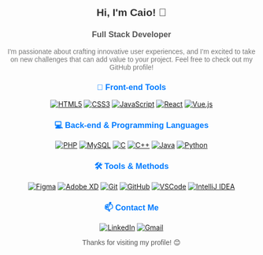 <h2 align="center" style="font-family: 'Arial', sans-serif; color: #333;">Hi, I'm Caio! 👋</h2>
<h3 align="center" style="font-family: 'Arial', sans-serif; color: #555;">Full Stack Developer</h3>
<p align="center" style="font-family: 'Arial', sans-serif; color: #777; max-width: 600px; margin: auto;">
  I'm passionate about crafting innovative user experiences, and I'm excited to take on new challenges that can add value to your project. 
  Feel free to check out my GitHub profile!
</p>

<h3 align="center" style="font-family: 'Arial', sans-serif; color: #007bff;">🚀 Front-end Tools</h3>
<div align="center">
  <a href="#"><img src="https://img.icons8.com/color/48/000000/html-5.png" alt="HTML5"/></a>
  <a href="#"><img src="https://img.icons8.com/color/48/000000/css3.png" alt="CSS3"/></a>
  <a href="#"><img src="https://img.icons8.com/color/48/000000/javascript.png" alt="JavaScript"/></a>
  <a href="#"><img src="https://img.icons8.com/color/48/000000/react-native.png" alt="React"/></a>
  <a href="#"><img src="https://img.icons8.com/color/48/000000/vue-js.png" alt="Vue.js"/></a>
</div>

<h3 align="center" style="font-family: 'Arial', sans-serif; color: #007bff;">💻 Back-end & Programming Languages</h3>
<div align="center">
  <a href="#"><img src="https://img.icons8.com/officel/48/php-logo.png" alt="PHP"/></a>
  <a href="#"><img src="https://img.icons8.com/ios-filled/50/4479A1/mysql-logo.png" alt="MySQL"/></a>
  <a href="#"><img src="https://img.icons8.com/color/48/000000/c-programming.png" alt="C"/></a>
  <a href="#"><img src="https://img.icons8.com/color/48/000000/c-plus-plus-logo.png" alt="C++"/></a>
  <a href="#"><img src="https://img.icons8.com/color/48/000000/java-coffee-cup-logo.png" alt="Java"/></a>
  <a href="#"><img src="https://img.icons8.com/color/48/000000/python.png" alt="Python"/></a>
</div>

<h3 align="center" style="font-family: 'Arial', sans-serif; color: #007bff;">🛠️ Tools & Methods</h3>
<div align="center">
  <a href="#"><img src="https://img.icons8.com/color/48/000000/figma.png" alt="Figma"/></a>
  <a href="#"><img src="https://img.icons8.com/color/48/000000/adobe-xd.png" alt="Adobe XD"/></a>
  <a href="#"><img src="https://img.icons8.com/color/48/000000/git.png" alt="Git"/></a>
  <a href="#"><img src="https://img.icons8.com/color/48/000000/github.png" alt="GitHub"/></a>
  <a href="#"><img src="https://img.icons8.com/color/48/000000/visual-studio-code-2019.png" alt="VSCode"/></a>
  <a href="#"><img src="https://img.icons8.com/fluency/48/000000/intellij-idea.png" alt="IntelliJ IDEA"/></a>
</div>

<h3 align="center" style="font-family: 'Arial', sans-serif; color: #007bff;">📫 Contact Me</h3>
<p align="center">
  <a href="https://linkedin.com/in/lcscaio" target="_blank"><img src="https://img.icons8.com/fluent/48/000000/linkedin.png" alt="LinkedIn"/></a>
  <a href="mailto:caioluizdasilva639@gmail.com" target="_blank"><img src="https://img.icons8.com/fluent/48/000000/gmail-new.png" alt="Gmail"/></a>
</p>

<p align="center" style="font-family: 'Arial', sans-serif; color: #555;">Thanks for visiting my profile! 😊</p>
